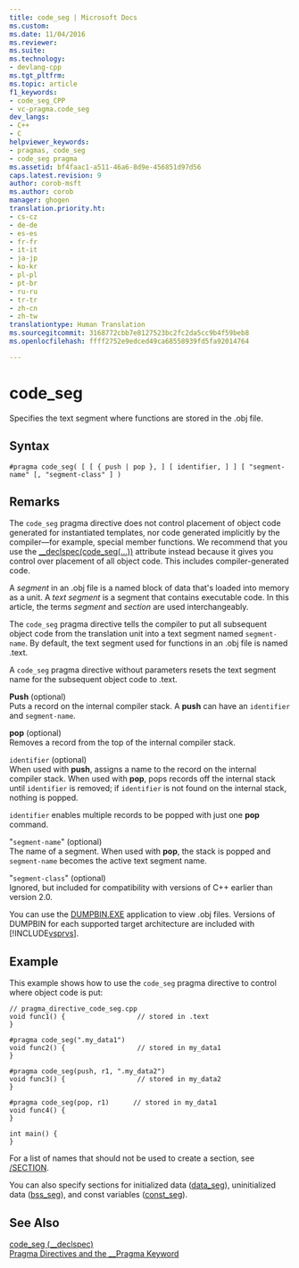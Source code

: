 ```yaml
---
title: code_seg | Microsoft Docs
ms.custom: 
ms.date: 11/04/2016
ms.reviewer: 
ms.suite: 
ms.technology:
- devlang-cpp
ms.tgt_pltfrm: 
ms.topic: article
f1_keywords:
- code_seg_CPP
- vc-pragma.code_seg
dev_langs:
- C++
- C
helpviewer_keywords:
- pragmas, code_seg
- code_seg pragma
ms.assetid: bf4faac1-a511-46a6-8d9e-456851d97d56
caps.latest.revision: 9
author: corob-msft
ms.author: corob
manager: ghogen
translation.priority.ht:
- cs-cz
- de-de
- es-es
- fr-fr
- it-it
- ja-jp
- ko-kr
- pl-pl
- pt-br
- ru-ru
- tr-tr
- zh-cn
- zh-tw
translationtype: Human Translation
ms.sourcegitcommit: 3168772cbb7e8127523bc2fc2da5cc9b4f59beb8
ms.openlocfilehash: ffff2752e9edced49ca68558939fd5fa92014764

---
```

# code_seg
Specifies the text segment where functions are stored in the .obj file.  
  
## Syntax  
  
```  
#pragma code_seg( [ [ { push | pop }, ] [ identifier, ] ] [ "segment-name" [, "segment-class" ] )  
```  
  
## Remarks  
 The `code_seg` pragma directive does not control placement of object code generated for instantiated templates, nor code generated implicitly by the compiler—for example, special member functions. We recommend that you use the [__declspec(code_seg(...))](../cpp/code-seg-declspec.md) attribute instead because it gives you control over placement of all object code. This includes compiler-generated code.  
  
 A *segment* in an .obj file is a named block of data that's loaded into memory as a unit. A *text segment* is a segment that contains executable code. In this article, the terms *segment* and *section* are used interchangeably.  
  
 The `code_seg` pragma directive tells the compiler to put all subsequent object code from the translation unit into a text segment named `segment-name`. By default, the text segment used for functions in an .obj file is named .text.  
  
 A `code_seg` pragma directive without parameters resets the text segment name for the subsequent object code to .text.  
  
 **Push** (optional)  
 Puts a record on the internal compiler stack. A **push** can have an `identifier` and `segment-name`.  
  
 **pop** (optional)  
 Removes a record from the top of the internal compiler stack.  
  
 `identifier` (optional)  
 When used with **push**, assigns a name to the record on the internal compiler stack. When used with **pop**, pops records off the internal stack until `identifier` is removed; if `identifier` is not found on the internal stack, nothing is popped.  
  
 `identifier` enables multiple records to be popped with just one **pop** command.  
  
 "`segment-name`" (optional)  
 The name of a segment. When used with **pop**, the stack is popped and `segment-name` becomes the active text segment name.  
  
 "`segment-class`" (optional)  
 Ignored, but included for compatibility with versions of C++ earlier than version 2.0.  
  
 You can use the [DUMPBIN.EXE](../build/reference/dumpbin-command-line.md) application to view .obj files. Versions of DUMPBIN for each supported target architecture are included with [!INCLUDE[vsprvs](../assembler/masm/includes/vsprvs_md.md)].  
  
## Example  
 This example shows how to use the `code_seg` pragma directive to control where object code is put:  
  
```  
// pragma_directive_code_seg.cpp  
void func1() {                  // stored in .text  
}  
  
#pragma code_seg(".my_data1")  
void func2() {                  // stored in my_data1  
}  
  
#pragma code_seg(push, r1, ".my_data2")  
void func3() {                  // stored in my_data2  
}  
  
#pragma code_seg(pop, r1)      // stored in my_data1  
void func4() {  
}  
  
int main() {  
}  
```  
  
 For a list of names that should not be used to create a section, see [/SECTION](../build/reference/section-specify-section-attributes.md).  
  
 You can also specify sections for initialized data ([data_seg](../preprocessor/data-seg.md)), uninitialized data ([bss_seg](../preprocessor/bss-seg.md)), and const variables ([const_seg](../preprocessor/const-seg.md)).  
  
## See Also  
 [code_seg (__declspec)](../cpp/code-seg-declspec.md)   
 [Pragma Directives and the __Pragma Keyword](../preprocessor/pragma-directives-and-the-pragma-keyword.md)


<!--HONumber=Jan17_HO1-->


